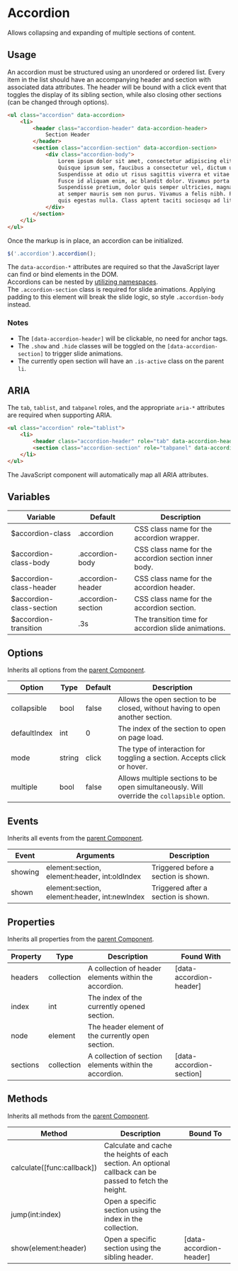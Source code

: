 # Accordion #

Allows collapsing and expanding of multiple sections of content.

## Usage ##

An accordion must be structured using an unordered or ordered list.
Every item in the list should have an accompanying header and section with associated data attributes.
The header will be bound with a click event that toggles the display of its sibling section,
while also closing other sections (can be changed through options).

```html
<ul class="accordion" data-accordion> 
    <li>
        <header class="accordion-header" data-accordion-header>
            Section Header
        </header>
        <section class="accordion-section" data-accordion-section>
            <div class="accordion-body">
                Lorem ipsum dolor sit amet, consectetur adipiscing elit.
                Quisque ipsum sem, faucibus a consectetur vel, dictum ut sapien.
                Suspendisse at odio ut risus sagittis viverra et vitae tortor.
                Fusce id aliquam enim, ac blandit dolor. Vivamus porta convallis vestibulum.
                Suspendisse pretium, dolor quis semper ultricies, magna felis aliquam nisl,
                at semper mauris sem non purus. Vivamus a felis nibh. Praesent nec elementum nulla,
                quis egestas nulla. Class aptent taciti sociosqu ad litora torquent per conubia nostra.
            </div>
        </section>
    </li>
</ul>
```

Once the markup is in place, an accordion can be initialized.

```javascript
$('.accordion').accordion();
```

<div class="notice is-info">
    The <code>data-accordion-*</code> attributes are required so that the JavaScript layer
    can find or bind elements in the DOM.
</div>

<div class="notice is-info">
    Accordions can be nested by <a href="../development/js/component.md#namespaces">utilizing namespaces</a>.
</div>

<div class="notice is-warning">
    The <code>.accordion-section</code> class is required for slide animations.
    Applying padding to this element will break the slide logic, so style <code>.accordion-body</code> instead.
</div>

### Notes ###

* The `[data-accordion-header]` will be clickable, no need for anchor tags.
* The `.show` and `.hide` classes will be toggled on the `[data-accordion-section]` to trigger slide animations.
* The currently open section will have an `.is-active` class on the parent `li`.

## ARIA ##

The `tab`, `tablist`, and `tabpanel` roles, and the appropriate `aria-*`
attributes are required when supporting ARIA.

```html
<ul class="accordion" role="tablist">
    <li>
        <header class="accordion-header" role="tab" data-accordion-header>...</header>
        <section class="accordion-section" role="tabpanel" data-accordion-section>...</section>
    </li>
</ul>
```

<div class="notice is-info">
    The JavaScript component will automatically map all ARIA attributes.
</div>

## Variables ##

<table class="table is-striped data-table">
    <thead>
        <tr>
            <th>Variable</th>
            <th>Default</th>
            <th>Description</th>
        </tr>
    </thead>
    <tbody>
        <tr>
            <td>$accordion-class</td>
            <td>.accordion</td>
            <td>CSS class name for the accordion wrapper.</td>
        </tr>
        <tr>
            <td>$accordion-class-body</td>
            <td>.accordion-body</td>
            <td>CSS class name for the accordion section inner body.</td>
        </tr>
        <tr>
            <td>$accordion-class-header</td>
            <td>.accordion-header</td>
            <td>CSS class name for the accordion header.</td>
        </tr>
        <tr>
            <td>$accordion-class-section</td>
            <td>.accordion-section</td>
            <td>CSS class name for the accordion section.</td>
        </tr>
        <tr>
            <td>$accordion-transition</td>
            <td>.3s</td>
            <td>The transition time for accordion slide animations.</td>
        </tr>
    </tbody>
</table>

## Options ##

Inherits all options from the [parent Component](component.md#options).

<table class="table is-striped data-table">
    <thead>
        <tr>
            <th>Option</th>
            <th>Type</th>
            <th>Default</th>
            <th>Description</th>
        </tr>
    </thead>
    <tbody>
        <tr>
            <td>collapsible</td>
            <td>bool</td>
            <td>false</td>
            <td>Allows the open section to be closed, without having to open another section.</td>
        </tr>
        <tr>
            <td>defaultIndex</td>
            <td>int</td>
            <td>0</td>
            <td>The index of the section to open on page load.</td>
        </tr>
        <tr>
            <td>mode</td>
            <td>string</td>
            <td>click</td>
            <td>
                The type of interaction for toggling a section.
                Accepts click or hover.
            </td>
        </tr>
        <tr>
            <td>multiple</td>
            <td>bool</td>
            <td>false</td>
            <td>Allows multiple sections to be open simultaneously. Will override the <code>collapsible</code> option.</td>
        </tr>
    </tbody>
</table>

## Events ##

Inherits all events from the [parent Component](component.md#events).

<table class="table is-striped data-table">
    <thead>
        <tr>
            <th>Event</td>
            <th>Arguments</th>
            <th>Description</th>
        </tr>
    </thead>
    <tbody>
        <tr>
            <td>showing</td>
            <td>element:section, element:header, int:oldIndex</td>
            <td>Triggered before a section is shown.</td>
        </tr>
        <tr>
            <td>shown</td>
            <td>element:section, element:header, int:newIndex</td>
            <td>Triggered after a section is shown.</td>
        </tr>
    </tbody>
</table>

## Properties ##

Inherits all properties from the [parent Component](component.md#properties).

<table class="table is-striped data-table">
    <thead>
        <tr>
            <th>Property</th>
            <th>Type</th>
            <th>Description</th>
            <th>Found With</th>
        </tr>
    </thead>
    <tbody>
        <tr>
            <td>headers</td>
            <td>collection</td>
            <td>A collection of header elements within the accordion.</td>
            <td>[data-accordion-header]</td>
        </tr>
        <tr>
            <td>index</td>
            <td>int</td>
            <td>The index of the currently opened section.</td>
            <td></td>
        </tr>
        <tr>
            <td>node</td>
            <td>element</td>
            <td>The header element of the currently open section.</td>
            <td></td>
        </tr>
        <tr>
            <td>sections</td>
            <td>collection</td>
            <td>A collection of section elements within the accordion.</td>
            <td>[data-accordion-section]</td>
        </tr>
    </tbody>
</table>

## Methods ##

Inherits all methods from the [parent Component](component.md#methods).

<table class="table is-striped data-table">
    <thead>
        <tr>
            <th>Method</th>
            <th>Description</th>
            <th>Bound To</th>
        </tr>
    </thead>
    <tbody>
        <tr>
            <td>calculate([func:callback])</td>
            <td>Calculate and cache the heights of each section. An optional callback can be passed to fetch the height.</td>
            <td></td>
        </tr>
        <tr>
            <td>jump(int:index)</td>
            <td>Open a specific section using the index in the collection.</td>
            <td></td>
        </tr>
        <tr>
            <td>show(element:header)</td>
            <td>Open a specific section using the sibling header.</td>
            <td>[data-accordion-header]</td>
        </tr>
    </tbody>
</table>